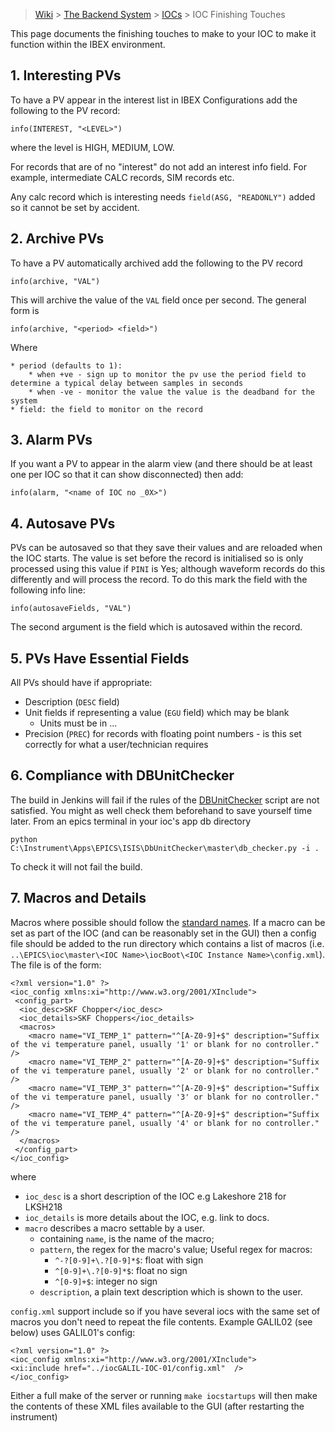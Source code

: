 > [Wiki](Home) > [The Backend System](The-Backend-System) > [IOCs](IOCs) > IOC Finishing Touches

This page documents the finishing touches to make to your IOC to make it function within the IBEX environment.

## 1. Interesting PVs

To have a PV appear in the interest list in IBEX Configurations add the following to the PV record:

    info(INTEREST, "<LEVEL>")

where the level is HIGH, MEDIUM, LOW.

For records that are of no "interest" do not add an interest info field. For example, intermediate CALC records, SIM records etc.

Any calc record which is interesting needs `field(ASG, "READONLY")` added so it cannot be set by accident.

## 2. Archive PVs

To have a PV automatically archived add the following to the PV record

    info(archive, "VAL")

This will archive the value of the `VAL` field once per second. The general form is 

    info(archive, "<period> <field>")

Where

    * period (defaults to 1):
        * when +ve - sign up to monitor the pv use the period field to determine a typical delay between samples in seconds 
        * when -ve - monitor the value the value is the deadband for the system
    * field: the field to monitor on the record

## 3. Alarm PVs

If you want a PV to appear in the alarm view (and there should be at least one per IOC so that it can show disconnected) then add:

    info(alarm, "<name of IOC no _0X>")

## 4. Autosave PVs

PVs can be autosaved so that they save their values and are reloaded when the IOC starts. The value is set before the record is initialised so is only processed using this value if `PINI` is Yes; although waveform records do this differently and will process the record. To do this mark the field with the following info line:

    info(autosaveFields, "VAL")

The second argument is the field which is autosaved within the record.

## 5. PVs Have Essential Fields

All PVs should have if appropriate:

* Description (`DESC` field)
* Unit fields if representing a value (`EGU` field) which may be blank
    * Units must be in ...
* Precision (`PREC`) for records with floating point numbers - is this set correctly for what a user/technician requires 

## 6. Compliance with DBUnitChecker

The build in Jenkins will fail if the rules of the [DBUnitChecker](PV-Units-&-Standards) script are not satisfied. You might as well check them beforehand to save yourself time later. From an epics terminal in your ioc's app db directory 

    python C:\Instrument\Apps\EPICS\ISIS\DbUnitChecker\master\db_checker.py -i .

To check it will not fail the build.

## 7. Macros and Details

Macros where possible should follow the [standard names](Macro-Naming). If a macro can be set as part of the IOC (and can be reasonably set in the GUI) then a config file should be added to the run directory which contains a list of macros (i.e. `..\EPICS\ioc\master\<IOC Name>\iocBoot\<IOC Instance Name>\config.xml`). The file is of the form:

```
<?xml version="1.0" ?>
<ioc_config xmlns:xi="http://www.w3.org/2001/XInclude">
 <config_part>
  <ioc_desc>SKF Chopper</ioc_desc>
  <ioc_details>SKF Choppers</ioc_details>
  <macros>
    <macro name="VI_TEMP_1" pattern="^[A-Z0-9]+$" description="Suffix of the vi temperature panel, usually '1' or blank for no controller." />
    <macro name="VI_TEMP_2" pattern="^[A-Z0-9]+$" description="Suffix of the vi temperature panel, usually '2' or blank for no controller." />
    <macro name="VI_TEMP_3" pattern="^[A-Z0-9]+$" description="Suffix of the vi temperature panel, usually '3' or blank for no controller." />
    <macro name="VI_TEMP_4" pattern="^[A-Z0-9]+$" description="Suffix of the vi temperature panel, usually '4' or blank for no controller." />
  </macros>
 </config_part>
</ioc_config>
```

where
- `ioc_desc` is a short description of the IOC e.g Lakeshore 218 for LKSH218
- `ioc_details` is more details about the IOC, e.g. link to docs.
- `macro` describes a macro settable by a user. 
    - containing `name`, is the name of the macro;  
    - `pattern`, the regex for the macro's value; Useful regex for macros:
        - `^-?[0-9]+\.?[0-9]*$`: float with sign
        - `^[0-9]+\.?[0-9]*$`: float no sign
        - `^[0-9]+$`: integer no sign
    - `description`, a plain text description which is shown to the user. 

`config.xml` support include so if you have several iocs with the same set of macros you don't need to repeat the file contents. Example GALIL02 (see below) uses GALIL01's config:

```
<?xml version="1.0" ?>
<ioc_config xmlns:xi="http://www.w3.org/2001/XInclude">
<xi:include href="../iocGALIL-IOC-01/config.xml"  />
</ioc_config>
```

Either a full make of the server or running `make iocstartups` will then make the contents of these XML files available to the GUI (after restarting the instrument)

